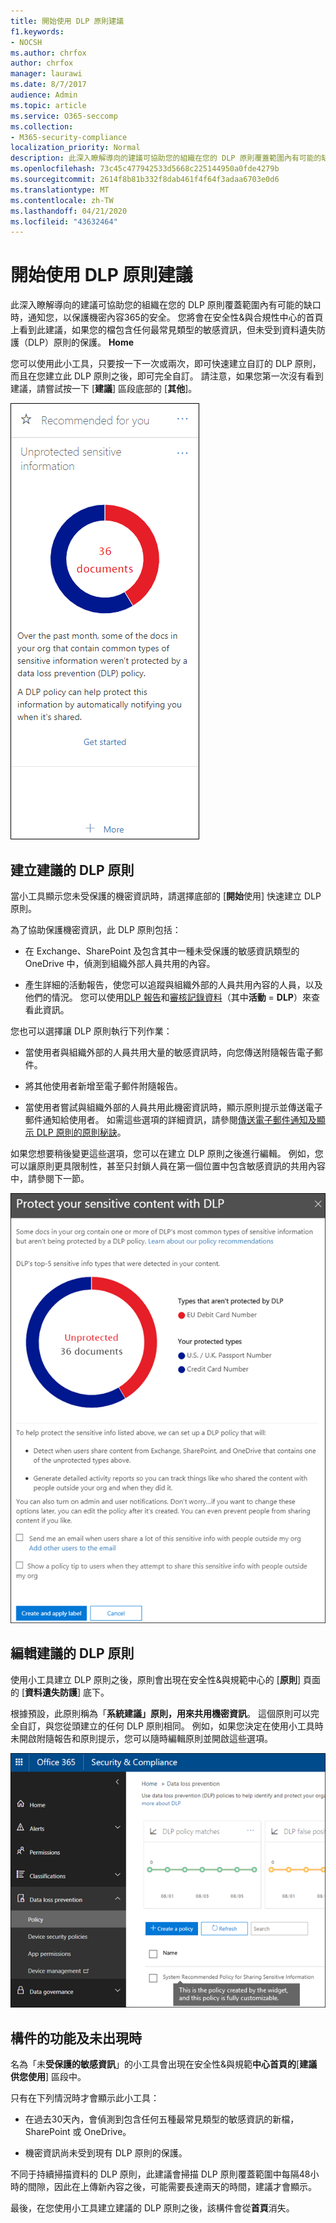 ```yaml
---
title: 開始使用 DLP 原則建議
f1.keywords:
- NOCSH
ms.author: chrfox
author: chrfox
manager: laurawi
ms.date: 8/7/2017
audience: Admin
ms.topic: article
ms.service: O365-seccomp
ms.collection:
- M365-security-compliance
localization_priority: Normal
description: 此深入瞭解導向的建議可協助您的組織在您的 DLP 原則覆蓋範圍內有可能的缺口時，通知您，以保護機密內容365的安全。 您會在安全性&amp;與合規性中心的首頁上看到此建議功能（如果您的檔包含任何最常見類型的敏感資訊，但不會受到 DLP 原則保護）。
ms.openlocfilehash: 73c45c477942533d5668c225144950a0fde4279b
ms.sourcegitcommit: 2614f8b81b332f8dab461f4f64f3adaa6703e0d6
ms.translationtype: MT
ms.contentlocale: zh-TW
ms.lasthandoff: 04/21/2020
ms.locfileid: "43632464"
---
```

# <a name="get-started-with-dlp-policy-recommendations"></a>開始使用 DLP 原則建議

此深入瞭解導向的建議可協助您的組織在您的 DLP 原則覆蓋範圍內有可能的缺口時，通知您，以保護機密內容365的安全。 您將會在安全性&amp;與合規性中心的首頁上看到此建議，如果您的檔包含任何最常見類型的敏感資訊，但未受到資料遺失防護（DLP）原則的保護。 **Home** 
  
您可以使用此小工具，只要按一下一次或兩次，即可快速建立自訂的 DLP 原則，而且在您建立此 DLP 原則之後，即可完全自訂。 請注意，如果您第一次沒有看到建議，請嘗試按一下 [**建議**] 區段底部的 [**其他**]。 
  
![稱為未受保護的敏感資訊的小工具](../media/91bc04d2-6eff-4294-8b73-b2d56d26ffc4.png)
  
## <a name="create-the-recommended-dlp-policy"></a>建立建議的 DLP 原則

當小工具顯示您未受保護的機密資訊時，請選擇底部的 [**開始**使用] 快速建立 DLP 原則。 
  
為了協助保護機密資訊，此 DLP 原則包括：
  
- 在 Exchange、SharePoint 及包含其中一種未受保護的敏感資訊類型的 OneDrive 中，偵測到組織外部人員共用的內容。
    
- 產生詳細的活動報告，使您可以追蹤與組織外部的人員共用內容的人員，以及他們的情況。 您可以使用[DLP 報告](view-the-dlp-reports.md)和[審核記錄資料](search-the-audit-log-in-security-and-compliance.md)（其中**活動** = **DLP**）來查看此資訊。
    
您也可以選擇讓 DLP 原則執行下列作業：
  
- 當使用者與組織外部的人員共用大量的敏感資訊時，向您傳送附隨報告電子郵件。
    
- 將其他使用者新增至電子郵件附隨報告。
    
- 當使用者嘗試與組織外部的人員共用此機密資訊時，顯示原則提示並傳送電子郵件通知給使用者。 如需這些選項的詳細資訊，請參閱[傳送電子郵件通知及顯示 DLP 原則的原則秘訣](use-notifications-and-policy-tips.md)。
    
如果您想要稍後變更這些選項，您可以在建立 DLP 原則之後進行編輯。 例如，您可以讓原則更具限制性，甚至只封鎖人員在第一個位置中包含敏感資訊的共用內容中，請參閱下一節。
  
![名為「不受保護的敏感資訊」的小工具設定](../media/b6106cbd-1bed-4582-aaef-b678de470c9b.png)
  
## <a name="edit-the-recommended-dlp-policy"></a>編輯建議的 DLP 原則

使用小工具建立 DLP 原則之後，原則會出現在安全性&amp;與規範中心的 [**原則**] 頁面的 [**資料遺失防護**] 底下。 
  
根據預設，此原則稱為「**系統建議」原則，用來共用機密資訊**。 這個原則可以完全自訂，與您從頭建立的任何 DLP 原則相同。 例如，如果您決定在使用小工具時未開啟附隨報告和原則提示，您可以隨時編輯原則並開啟這些選項。
  
![用於共用機密資訊的系統建議原則](../media/2fc49f25-ec25-4433-add4-d60f73888f13.png)
  
## <a name="when-the-widget-does-and-does-not-appear"></a>構件的功能及未出現時

名為「未**受保護的敏感資訊**」的小工具會出現在安全性&amp;與規範**中心首頁的**[**建議供您使用**] 區段中。 
  
只有在下列情況時才會顯示此小工具：
  
- 在過去30天內，會偵測到包含任何五種最常見類型的敏感資訊的新檔，SharePoint 或 OneDrive。
    
- 機密資訊尚未受到現有 DLP 原則的保護。
    
不同于持續掃描資料的 DLP 原則，此建議會掃描 DLP 原則覆蓋範圍中每隔48小時的間隙，因此在上傳新內容之後，可能需要長達兩天的時間，建議才會顯示。
  
最後，在您使用小工具建立建議的 DLP 原則之後，該構件會從**首頁**消失。 
  

